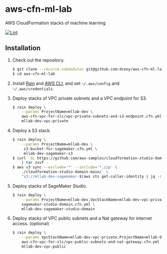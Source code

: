 aws-cfn-ml-lab
==============

AWS CloudFormation stacks of machine learning

[![Lint](https://github.com/dceoy/aws-cfn-ml-lab/actions/workflows/lint.yml/badge.svg)](https://github.com/dceoy/aws-cfn-ml-lab/actions/workflows/lint.yml)

Installation
------------

1.  Check out the repository.

    ```sh
    $ git clone --recurse-submodules git@github.com:dceoy/aws-cfn-ml-lab.git
    $ cd aws-cfn-ml-lab
    ```

2.  Install [Rain](https://github.com/aws-cloudformation/rain) and [AWS CLI](https://aws.amazon.com/cli/), and set `~/.aws/config` and `~/.aws/credentials`.

3.  Deploy stacks of VPC private subnets and a VPC endpoint for S3.

    ```sh
    $ rain deploy \
        --params ProjectName=mllab-dev \
        aws-cfn-vpc-for-slc/vpc-private-subnets-and-s3-endpoint.cfn.yml \
        mllab-dev-vpc-private
    ```

4.  Deploy a S3 stack.

    ```sh
    $ rain deploy \
        --params ProjectName=mllab-dev \
         s3-bucket-for-sagemaker.cfn.yml \
         mllab-dev-sagemaker-s3
    $ curl -SL https://github.com/aws-samples/cloudformation-studio-domain/archive/refs/heads/main.tar.gz \
        | tar zxvf -
    $ aws s3 sync --exclude='*' --include='*.zip' \
        ./cloudformation-studio-domain-main/  \
        "s3://mllab-dev-sagemaker-$(aws sts get-caller-identity | jq -r .Account)/"
    ```

5.  Deploy stacks of SageMaker Studio.

    ```sh
    $ rain deploy \
        --params ProjectName=mllab-dev,VpcStackName=mllab-dev-vpc-private,S3StackName=mllab-dev-sagemaker-s3 \
        sagemaker-studio-domain.cfn.yml \
        mllab-dev-sagemaker-studio-domain
    ```

6.  Deploy stacks of VPC public subnets and a Nat gateway for internet access. (optional)

    ```sh
    $ rain deploy \
        --params VpcStackName=mllab-dev-vpc-private,ProjectName=mllab-dev \
        aws-cfn-vpc-for-slc/vpc-public-subnets-and-nat-gateway.cfn.yml \
        mllab-dev-vpc-public
    ```
